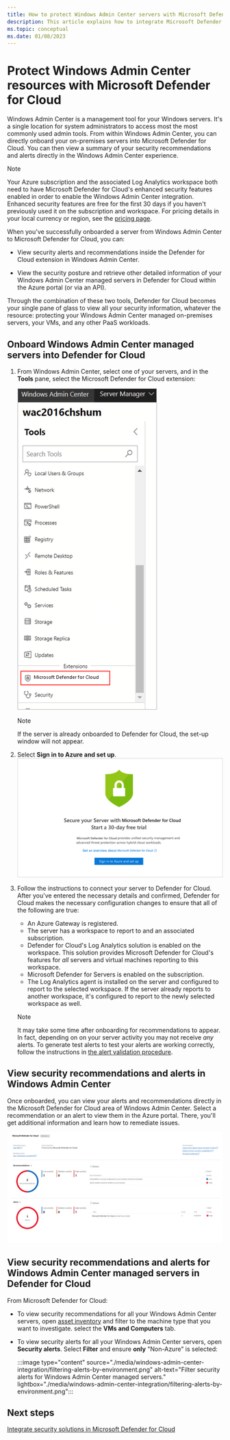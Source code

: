 ```yaml
---
title: How to protect Windows Admin Center servers with Microsoft Defender for Cloud
description: This article explains how to integrate Microsoft Defender for Cloud with Windows Admin Center
ms.topic: conceptual
ms.date: 01/08/2023
---
```


# Protect Windows Admin Center resources with Microsoft Defender for Cloud

Windows Admin Center is a management tool for your Windows servers. It's a single location for system administrators to access most the most commonly used admin tools. From within Windows Admin Center, you can directly onboard your on-premises servers into Microsoft Defender for Cloud. You can then view a summary of your security recommendations and alerts directly in the Windows Admin Center experience.

> [!NOTE]
> Your Azure subscription and the associated Log Analytics workspace both need to have Microsoft Defender for Cloud's enhanced security features enabled in order to enable the Windows Admin Center integration.
> Enhanced security features are free for the first 30 days if you haven't previously used it on the subscription and workspace. For pricing details in your local currency or region, see the [pricing page](https://azure.microsoft.com/pricing/details/defender-for-cloud/).
>

When you've successfully onboarded a server from Windows Admin Center to Microsoft Defender for Cloud, you can:

- View security alerts and recommendations inside the Defender for Cloud extension in Windows Admin Center.

- View the security posture and retrieve other detailed information of your Windows Admin Center managed servers in Defender for Cloud within the Azure portal (or via an API).

Through the combination of these two tools, Defender for Cloud becomes your single pane of glass to view all your security information, whatever the resource: protecting your Windows Admin Center managed on-premises servers, your VMs, and any other PaaS workloads.

## Onboard Windows Admin Center managed servers into Defender for Cloud

1. From Windows Admin Center, select one of your servers, and in the **Tools** pane, select the Microsoft Defender for Cloud extension:

    ![Microsoft Defender for Cloud extension in Windows Admin Center.](./media/windows-admin-center-integration/onboarding-from-wac.png)

    > [!NOTE]
    > If the server is already onboarded to Defender for Cloud, the set-up window will not appear.

1. Select **Sign in to Azure and set up**.
    ![Onboarding Windows Admin Center extension to Defender for Cloud.](./media/windows-admin-center-integration/onboarding-from-wac-welcome.png)

1. Follow the instructions to connect your server to Defender for Cloud. After you've entered the necessary details and confirmed, Defender for Cloud makes the necessary configuration changes to ensure that all of the following are true:
    - An Azure Gateway is registered.
    - The server has a workspace to report to and an associated subscription.
    - Defender for Cloud's Log Analytics solution is enabled on the workspace. This solution provides Microsoft Defender for Cloud's features for *all* servers and virtual machines reporting to this workspace.
    - Microsoft Defender for Servers is enabled on the subscription.
    - The Log Analytics agent is installed on the server and configured to report to the selected workspace. If the server already reports to another workspace, it's configured to report to the newly selected workspace as well.

    > [!NOTE]
    > It may take some time after onboarding for recommendations to appear. In fact, depending on on your server activity you may not receive *any* alerts. To generate test alerts to test your alerts are working correctly, follow the instructions in [the alert validation procedure](alert-validation.md).

## View security recommendations and alerts in Windows Admin Center

Once onboarded, you can view your alerts and recommendations directly in the Microsoft Defender for Cloud area of Windows Admin Center. Select a recommendation or an alert to view them in the Azure portal. There, you'll get additional information and learn how to remediate issues.

[![Defender for Cloud recommendations and alerts as seen in Windows Admin Center.](media/windows-admin-center-integration/asc-recommendations-and-alerts-in-wac.png)](media/windows-admin-center-integration/asc-recommendations-and-alerts-in-wac.png#lightbox)

## View security recommendations and alerts for Windows Admin Center managed servers in Defender for Cloud

From Microsoft Defender for Cloud:

- To view security recommendations for all your Windows Admin Center servers, open [asset inventory](asset-inventory.md) and filter to the machine type that you want to investigate. select the **VMs and Computers** tab.

- To view security alerts for all your Windows Admin Center servers, open **Security alerts**. Select **Filter** and ensure **only** "Non-Azure" is selected:

    :::image type="content" source="./media/windows-admin-center-integration/filtering-alerts-by-environment.png" alt-text="Filter security alerts for Windows Admin Center managed servers." lightbox="./media/windows-admin-center-integration/filtering-alerts-by-environment.png":::

## Next steps

[Integrate security solutions in Microsoft Defender for Cloud](partner-integration.md)
